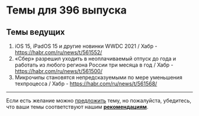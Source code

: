 # Темы для 396 выпуска

## Темы ведущих

1. iOS 15, iPadOS 15 и другие новинки WWDC 2021 / Хабр - https://habr.com/ru/news/t/561552/
2. «Сбер» разрешил уходить в неоплачиваемый отпуск до года и работать из любого региона России три месяца в год / Хабр - https://habr.com/ru/news/t/561500/
3. Микрочипы становятся непредсказуемыми по мере уменьшения техпроцесса / Хабр - https://habr.com/ru/news/t/561568/

---

Если есть желание можно [предложить](themes_from_listeners.md) тему, но пожалуйста, убедитесь, что ваши темы соответствуют нашим **[рекомендациям](Recommendations_for_the_proposed_topics.md)**.


